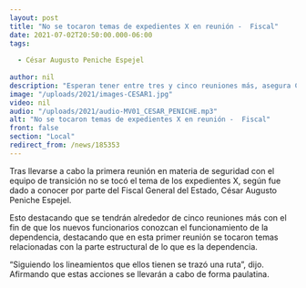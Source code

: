```yaml
---
layout: post
title: "No se tocaron temas de expedientes X en reunión -  Fiscal"
date: 2021-07-02T20:50:00.000-06:00
tags:
  
  - César Augusto Peniche Espejel
  
author: nil
description: "Esperan tener entre tres y cinco reuniones más, asegura César Peniche."
image: "/uploads/2021/images-CESAR1.jpg"
video: nil
audio: "/uploads/2021/audio-MV01_CESAR_PENICHE.mp3"
alt: "No se tocaron temas de expedientes X en reunión -  Fiscal"
front: false
section: "Local"
redirect_from: /news/185353
---
```


Tras llevarse a cabo la primera reunión en materia de seguridad con el equipo de transición no se tocó el tema de los expedientes X, según fue dado a conocer por parte del Fiscal General del Estado, César Augusto Peniche Espejel.

Esto destacando que se tendrán alrededor de cinco reuniones más con el fin de que los nuevos funcionarios conozcan el funcionamiento de la dependencia, destacando que en esta primer reunión se tocaron temas relacionadas con la parte estructural de lo que es la dependencia.

“Siguiendo los lineamientos que ellos tienen se trazó una ruta”, dijo. Afirmando que estas acciones se llevarán a cabo de forma paulatina.
